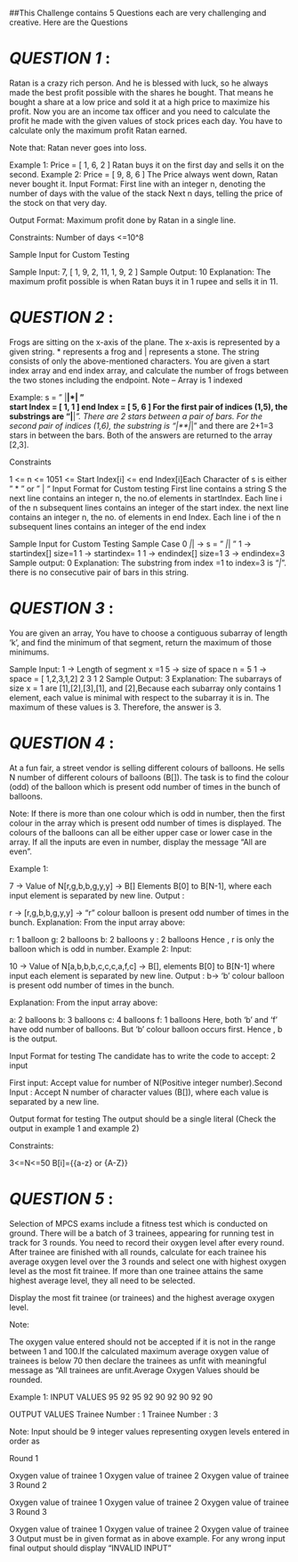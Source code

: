 ##This Challenge contains 5 Questions each are very challenging and creative. Here are the Questions

# ***QUESTION 1*** :
Ratan is a crazy rich person. And he is blessed with luck, so he always made the best profit possible with the shares he bought. 
That means he bought a share at a low price and sold it at a high price to maximize his profit. 
Now you are an income tax officer and you need to calculate the profit he made with the given values of stock prices each day. 
You have to calculate only the maximum profit Ratan earned.

Note that: Ratan never goes into loss.

Example 1:
Price = [ 1, 6, 2 ]
Ratan buys it on the first day and sells it on the second. Example 2:
Price = [ 9, 8, 6 ] 
The Price always went down, Ratan never bought it.
Input Format:
First line with an integer n, denoting the number of days with the value of the stack
Next n days, telling the price of the stock on that very day.

Output Format:
Maximum profit done by Ratan in a single line.

Constraints:
Number of days <=10^8

Sample Input for Custom Testing

Sample Input: 7, [ 1, 9, 2, 11, 1, 9, 2 ]
Sample Output:  10
Explanation: The maximum profit possible is when Ratan buys it in 1 rupee and sells it in 11.


# ***QUESTION 2*** :

Frogs are sitting on the x-axis of the plane. The x-axis is represented by a given string. * represents a frog and | represents a stone.
The string consists of only the above-mentioned characters. You are given a start index array and end index array, 
and calculate the number of frogs between the two stones including the endpoint.
Note – Array is 1 indexed

Example:
 s = ” |**|*| ”  
start Index = [ 1, 1 ]
end Index = [ 5, 6 ]
For the first pair of indices (1,5), the substrings are “|**|*”. There are 2 stars between a pair of bars. 
For the second pair of indices (1,6), the substring is  “|**|*|” and there are 2+1=3 stars in between the bars. 
Both of the answers are returned to the array [2,3].

Constraints

1 <= n <= 1051 <= Start Index[i] <= end Index[i]Each Character of s is either  ” * ”  or  ” | “
Input Format for Custom testing
First line contains a string S the next line contains an integer n, the no.of elements in startIndex. 
Each line i of the n subsequent lines contains an integer of the start index. the next line contains an integer n, 
the no. of elements in end Index. Each line i of the n subsequent lines contains an integer of the end index  

Sample Input for Custom Testing
Sample Case 0
*|*|  → s = ” *|*| ”
1 → startindex[] size=1
1 → startindex= 1
1 → endindex[] size=1
3 → endindex=3
Sample output: 0
Explanation: The substring from index =1 to index=3 is “*|*”. there is no consecutive pair of bars in this string.


# ***QUESTION 3*** :

You are given an array, You have to choose a contiguous subarray of length ‘k’, and 
find the minimum of that segment, return the maximum of those minimums.

Sample Input:
1 →  Length of segment x =1
5 →  size of space n = 5
1 → space = [ 1,2,3,1,2]
2 
3 
1 
2 
Sample Output: 3
Explanation: The subarrays of size x = 1 are [1],[2],[3],[1], and [2],Because each subarray only contains 1 element, 
each value is minimal with respect to the subarray it is in. The maximum of these values is 3. Therefore, the answer is 3.


# ***QUESTION 4*** :

At a fun fair, a street vendor is selling different colours of balloons. He sells N number of different colours of balloons (B[]). 
The task is to find the colour (odd) of the balloon which is present odd number of times in the bunch of balloons.

Note: If there is more than one colour which is odd in number, then the first colour in the array which is present odd number of times is displayed. 
The colours of the balloons can all be either upper case or lower case in the array. If all the inputs are even in number, display the message “All are even”.

Example 1:

7  -> Value of N[r,g,b,b,g,y,y]  -> B[] Elements B[0] to B[N-1], where each input element is separated by new line.
Output :

r -> [r,g,b,b,g,y,y]  -> “r” colour balloon is present odd number of times in the bunch.
Explanation:
From the input array above:

r: 1 balloon
g: 2 balloons
b:  2 balloons
y : 2 balloons
Hence , r is only the balloon which is odd in number.
Example 2:
Input:

10 -> Value of N[a,b,b,b,c,c,c,a,f,c] -> B[], elements B[0] to B[N-1] where input each element is separated by new line.
Output :
b-> ‘b’ colour balloon is present odd number of times in the bunch.

Explanation:
From the input array above:

a: 2 balloons
b: 3 balloons 
c: 4 balloons 
f: 1 balloons 
Here, both ‘b’ and ‘f’ have odd number of balloons. But ‘b’ colour balloon occurs first.
Hence , b is the output.

Input Format for testing
The candidate has to write the code to accept: 2 input 

First input: Accept value for number of N(Positive integer number).Second Input : Accept N number of character values (B[]), 
where each value is separated by a new line.

Output format for testing
The output should be a single literal (Check the output in example 1 and example 2)

Constraints:

3<=N<=50
B[i]={{a-z} or {A-Z}}


# ***QUESTION 5*** :

Selection of MPCS exams include a fitness test which is conducted on ground. There will be a batch of 3 trainees, 
appearing for running test in track for 3 rounds. You need to record their oxygen level after every round. 
After trainee are finished with all rounds, calculate for each trainee his average oxygen level over the 3 rounds and 
select one with highest oxygen level as the most fit trainee. If more than one trainee attains the same highest average level, they all need to be selected.

Display the most fit trainee (or trainees) and the highest average oxygen level.

Note:

The oxygen value entered should not be accepted if it is not in the range between 1 and 100.If the calculated 
maximum average oxygen value of trainees is below 70 then declare the trainees as unfit with meaningful message as 
“All trainees are unfit.Average Oxygen Values should be rounded.

Example 1:
INPUT VALUES
95
92
95
92
90
92
90
92
90

OUTPUT VALUES
Trainee Number : 1
Trainee Number : 3

Note:
Input should be 9 integer values representing oxygen levels entered in order as

Round 1

Oxygen value of trainee 1
Oxygen value of trainee 2
Oxygen value of trainee 3
Round 2

Oxygen value of trainee 1
Oxygen value of trainee 2
Oxygen value of trainee 3
Round 3

Oxygen value of trainee 1
Oxygen value of trainee 2
Oxygen value of trainee 3
Output must be in given format as in above example. For any wrong input final output should display “INVALID INPUT”
